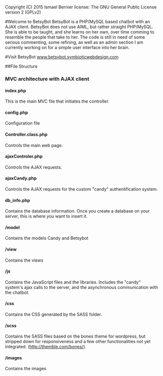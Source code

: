 Copyright (C) 2015  Ismael Bernier
license: The GNU General Public License version 2 (GPLv2)
 
#Welcome to BetsyBot
BetsyBot is a PHP/MySQL based chatbot with an AJAX client. BetsyBot does not use AIML, but rather straight PHP/MySQL. She is able to be taught, and she learns on her own, over time comming to resemble the people that take to her. The code is still in need of some serious commenting, some refining, as well as an admin section I am currently working on for a simple user interface into her brain.

#Visit BetsyBot
www.betsybot.symbioticwebdesign.com

##File Structure
### MVC architecture with AJAX client

#### index.php
This is the main MVC file that initiates the controller.

#### config.php
Configuration file

#### Controller.class.php
Controls the main web page.

#### ajaxControler.php
Controls the AJAX requests.

#### ajaxCandy.php
Controls the AJAX requests for the custom "candy" authentification system.

#### db_info.php
Contains the database information. Once you create a database on your server, this is where you want to insert it.

#### /model
Contains the models Candy and Betsybot

#### /view
Contains the views

#### /js
Contains the JavaScript files and the libraries. Includes the "candy" system's ajax calls to the server, and the asynchronous communication with the chatbot.

#### /css
Contains the CSS generated by the SASS folder.

#### /scss
Contains the SASS files based on the bones theme for wordpress, but stripped down for responsiveness and a few other functionalities not yet integrated. (http://themble.com/bones/).

#### /images
Contains the images